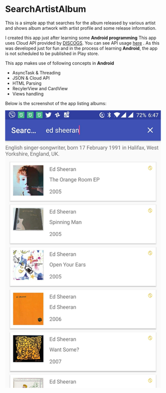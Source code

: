 # SearchArtistAlbum
This is a simple app that searches for the album released by various artist and shows album artwork with artist profile and some release information.

I created this app just after learning some **Android programming**
This app uses Cloud API provided by [DISCOGS](https://www.discogs.com). You can see API usage [here](https://www.discogs.com/developers/) .
As this was developed just for fun and in the process of learning **Android**, the app is not scheduled to be published in Play store.

This app makes use of following concepts in **Android** 
*  AsyncTask & Threading
*  JSON & Cloud API
*  HTML Parsing
*  RecylerView and CardView
*  Views handling

Below is the screenshot of the app listing albums:

![alt text][logo]

[logo]: https://github.com/Krishna-Sapkota/SearchArtistAlbum/blob/master/app/sampledata/img1.jpg "Logo Title Text 2"





